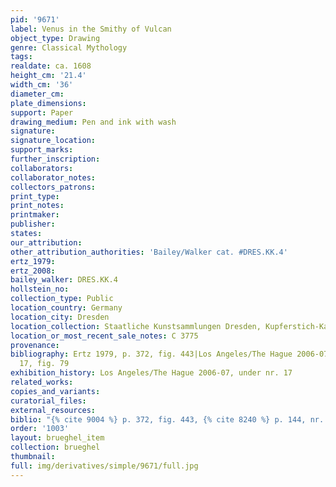 ```yaml
---
pid: '9671'
label: Venus in the Smithy of Vulcan
object_type: Drawing
genre: Classical Mythology
tags: 
realdate: ca. 1608
height_cm: '21.4'
width_cm: '36'
diameter_cm: 
plate_dimensions: 
support: Paper
drawing_medium: Pen and ink with wash
signature: 
signature_location: 
support_marks: 
further_inscription: 
collaborators: 
collaborator_notes: 
collectors_patrons: 
print_type: 
print_notes: 
printmaker: 
publisher: 
states: 
our_attribution: 
other_attribution_authorities: 'Bailey/Walker cat. #DRES.KK.4'
ertz_1979: 
ertz_2008: 
bailey_walker: DRES.KK.4
hollstein_no: 
collection_type: Public
location_country: Germany
location_city: Dresden
location_collection: Staatliche Kunstsammlungen Dresden, Kupferstich-Kabinett
location_or_most_recent_sale_notes: C 3775
provenance: 
bibliography: Ertz 1979, p. 372, fig. 443|Los Angeles/The Hague 2006-07, p. 144, nr.
  17, fig. 79
exhibition_history: Los Angeles/The Hague 2006-07, under nr. 17
related_works: 
copies_and_variants: 
curatorial_files: 
external_resources: 
biblio: "{% cite 9004 %} p. 372, fig. 443, {% cite 8240 %} p. 144, nr. 17, fig. 79"
order: '1003'
layout: brueghel_item
collection: brueghel
thumbnail: 
full: img/derivatives/simple/9671/full.jpg
---
```

